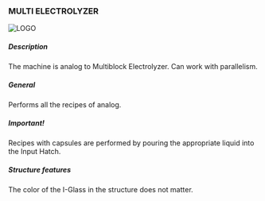 ### MULTI ELECTROLYZER

![LOGO](https://gtimpact.space/media/gregtech/ParElectr.png)

##### Description

The machine is analog to Multiblock Electrolyzer. Can work with parallelism.

##### General

Performs all the recipes of analog.

##### Important!

Recipes with capsules are performed by pouring the appropriate liquid into the Input Hatch.

##### Structure features

The color of the I-Glass in the structure does not matter.
